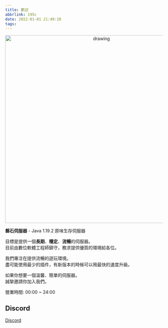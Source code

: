 ```yaml
---
title: 歡迎
abbrlink: 195c
date: 2022-01-01 21:49:10
tags:
---
```

<p align="center">
<img src="https://raw.githubusercontent.com/rock-mc/rock-mc.github.io/publish/images/2021-09-21_00.26.38.png" alt="drawing" style="vertical-align:middle" width="600"/>
</p>

**磐石伺服器** - Java 1.19.2 原味生存伺服器  

目標是提供一個**長期**、**穩定**、**流暢**的伺服器。  
目前由數位軟體工程師鎮守，務求提供優質的環境給各位。

我們專注在提供流暢的遊玩環境。  
盡可能使用最少的插件，有新版本的時候可以用最快的速度升級。  

如果你想要一個溫馨、簡單的伺服器。  
誠摯邀請你加入我們。

營業時間: 00:00 ~ 24:00

## Discord
[Discord](https://discord.gg/mCFdwkChBG)
